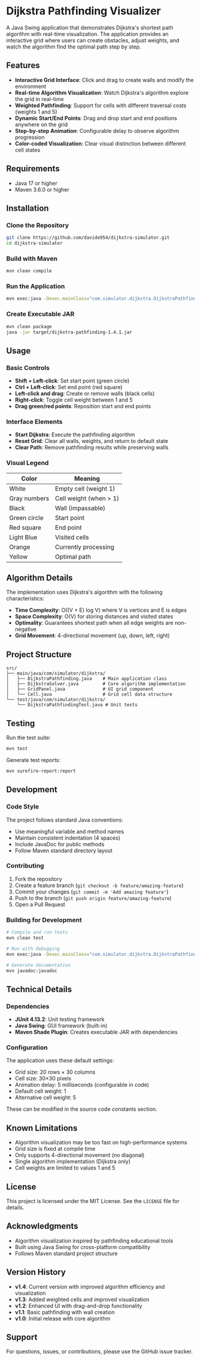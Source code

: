 # Dijkstra Pathfinding Visualizer

A Java Swing application that demonstrates Dijkstra's shortest path algorithm with real-time visualization. The application provides an interactive grid where users can create obstacles, adjust weights, and watch the algorithm find the optimal path step by step.

## Features

- **Interactive Grid Interface**: Click and drag to create walls and modify the environment
- **Real-time Algorithm Visualization**: Watch Dijkstra's algorithm explore the grid in real-time
- **Weighted Pathfinding**: Support for cells with different traversal costs (weights 1 and 5)
- **Dynamic Start/End Points**: Drag and drop start and end positions anywhere on the grid
- **Step-by-step Animation**: Configurable delay to observe algorithm progression
- **Color-coded Visualization**: Clear visual distinction between different cell states

## Requirements

- Java 17 or higher
- Maven 3.6.0 or higher

## Installation

### Clone the Repository

```bash
git clone https://github.com/davide954/dijkstra-simulator.git
cd dijkstra-simulator
```

### Build with Maven

```bash
mvn clean compile
```

### Run the Application

```bash
mvn exec:java -Dexec.mainClass="com.simulator.dijkstra.DijkstraPathfinding"
```

### Create Executable JAR

```bash
mvn clean package
java -jar target/dijkstra-pathfinding-1.4.1.jar
```

## Usage

### Basic Controls

- **Shift + Left-click**: Set start point (green circle)
- **Ctrl + Left-click**: Set end point (red square)  
- **Left-click and drag**: Create or remove walls (black cells)
- **Right-click**: Toggle cell weight between 1 and 5
- **Drag green/red points**: Reposition start and end points

### Interface Elements

- **Start Dijkstra**: Execute the pathfinding algorithm
- **Reset Grid**: Clear all walls, weights, and return to default state
- **Clear Path**: Remove pathfinding results while preserving walls

### Visual Legend

| Color | Meaning |
|-------|---------|
| White | Empty cell (weight 1) |
| Gray numbers | Cell weight (when > 1) |
| Black | Wall (impassable) |
| Green circle | Start point |
| Red square | End point |
| Light Blue | Visited cells |
| Orange | Currently processing |
| Yellow | Optimal path |

## Algorithm Details

The implementation uses Dijkstra's algorithm with the following characteristics:

- **Time Complexity**: O((V + E) log V) where V is vertices and E is edges
- **Space Complexity**: O(V) for storing distances and visited states
- **Optimality**: Guarantees shortest path when all edge weights are non-negative
- **Grid Movement**: 4-directional movement (up, down, left, right)

## Project Structure

```
src/
├── main/java/com/simulator/dijkstra/
│   ├── DijkstraPathfinding.java    # Main application class
│   ├── DijkstraSolver.java         # Core algorithm implementation
│   ├── GridPanel.java              # UI grid component
│   └── Cell.java                   # Grid cell data structure
└── test/java/com/simulator/dijkstra/
    └── DijkstraPathfindingTest.java # Unit tests
```

## Testing

Run the test suite:

```bash
mvn test
```

Generate test reports:

```bash
mvn surefire-report:report
```

## Development

### Code Style

The project follows standard Java conventions:

- Use meaningful variable and method names
- Maintain consistent indentation (4 spaces)
- Include JavaDoc for public methods
- Follow Maven standard directory layout

### Contributing

1. Fork the repository
2. Create a feature branch (`git checkout -b feature/amazing-feature`)
3. Commit your changes (`git commit -m 'Add amazing feature'`)
4. Push to the branch (`git push origin feature/amazing-feature`)
5. Open a Pull Request

### Building for Development

```bash
# Compile and run tests
mvn clean test

# Run with debugging
mvn exec:java -Dexec.mainClass="com.simulator.dijkstra.DijkstraPathfinding" -Dexec.args="-Xdebug"

# Generate documentation
mvn javadoc:javadoc
```

## Technical Details

### Dependencies

- **JUnit 4.13.2**: Unit testing framework
- **Java Swing**: GUI framework (built-in)
- **Maven Shade Plugin**: Creates executable JAR with dependencies

### Configuration

The application uses these default settings:

- Grid size: 20 rows × 30 columns
- Cell size: 30×30 pixels
- Animation delay: 5 milliseconds (configurable in code)
- Default cell weight: 1
- Alternative cell weight: 5

These can be modified in the source code constants section.

## Known Limitations

- Algorithm visualization may be too fast on high-performance systems
- Grid size is fixed at compile time
- Only supports 4-directional movement (no diagonal)
- Single algorithm implementation (Dijkstra only)
- Cell weights are limited to values 1 and 5

## License

This project is licensed under the MIT License. See the `LICENSE` file for details.

## Acknowledgments

- Algorithm visualization inspired by pathfinding educational tools
- Built using Java Swing for cross-platform compatibility
- Follows Maven standard project structure

## Version History

- **v1.4**: Current version with improved algorithm efficiency and visualization
- **v1.3**: Added weighted cells and improved visualization
- **v1.2**: Enhanced UI with drag-and-drop functionality  
- **v1.1**: Basic pathfinding with wall creation
- **v1.0**: Initial release with core algorithm

## Support

For questions, issues, or contributions, please use the GitHub issue tracker.
